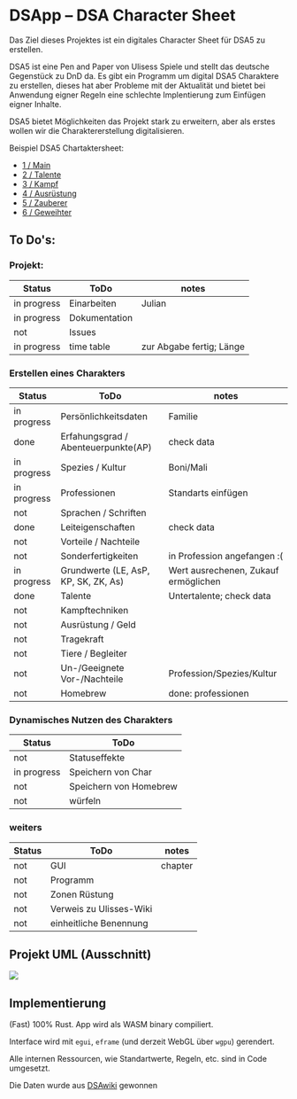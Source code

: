 # DSApp – DSA Character Sheet

Das Ziel dieses Projektes ist ein digitales Character Sheet für DSA5 zu erstellen.

DSA5 ist eine Pen and Paper von Ulisess Spiele und stellt das deutsche Gegenstück zu DnD da.
Es gibt ein Programm um digital DSA5 Charaktere zu erstellen, dieses hat aber Probleme mit der Aktualität und bietet bei Anwendung eigner Regeln eine schlechte Implentierung zum Einfügen eigner Inhalte.

DSA5 bietet Möglichkeiten das Projekt stark zu erweitern, aber als erstes wollen wir die Charaktererstellung digitalisieren.

Beispiel DSA5 Chartaktersheet:
- [1 / Main](/image/char_sheet_1.png)
- [2 / Talente](/image/char_sheet_2.png)
- [3 / Kampf](/image/char_sheet_3.png)
- [4 / Ausrüstung](/image/char_sheet_4.png)
- [5 / Zauberer](/image/char_sheet_5.png)
- [6 / Geweihter](/image/char_sheet_6.png)


## To Do's:
### Projekt:
| Status | ToDo | notes |
|---|---|---|
| in progress | Einarbeiten | Julian |
| in progress | Dokumentation | | 
| not | Issues | |
| in progress | time table | zur Abgabe fertig; Länge |


### Erstellen eines Charakters
| Status | ToDo | notes |
|---|---|---|
| in progress | Persönlichkeitsdaten | Familie|
| done | Erfahungsgrad / Abenteuerpunkte(AP) | check data|
| in progress | Spezies / Kultur | Boni/Mali|
| in progress | Professionen | Standarts einfügen |
| not | Sprachen / Schriften |
| done | Leiteigenschaften | check data |
| not | Vorteile / Nachteile |
| not | Sonderfertigkeiten | in Profession angefangen :(|
| in progress | Grundwerte (LE, AsP, KP, SK, ZK, As) | Wert ausrechenen, Zukauf ermöglichen|
| done | Talente | Untertalente; check data |
| not | Kampftechniken |
| not | Ausrüstung / Geld |
| not | Tragekraft |
| not | Tiere / Begleiter|
| not | Un-/Geeignete Vor-/Nachteile| Profession/Spezies/Kultur|
| not | Homebrew | done: professionen | 
### Dynamisches Nutzen des Charakters
| Status | ToDo |
|---|---|
| not | Statuseffekte |
| in progress | Speichern von Char |
| not | Speichern von Homebrew |
| not | würfeln |
### weiters
| Status | ToDo | notes |
|---|---|---|
| not | GUI | chapter|
| not | Programm | |
| not | Zonen Rüstung | |
| not | Verweis zu Ulisses-Wiki| |
| not | einheitliche Benennung| |

## Projekt UML (Ausschnitt)
[![](https://mermaid.ink/img/pako:eNqVVv1O2zAQf5UoSAwYrTRAEwoIqXwNxLoitdsfLBNyk0trNXEi29lEGWhPswfbk-wc2_lqomn5x_b97nx3vq88u0Eaguu5QUyEuKRkwUniM58VZ-dyOsoy59lnDn7BknASSOCec2G3PnupuEuqlXhLQ2CSyifPuTU7A4gM4lh4zgPJ58BnZI5HMJgkMfIieD7jAGOSveaCrmHr6Ohk6_DgJH_3_tVwAo_IkudsIdDsEDznqkkwbERKTucS8MqR3RrDrenWvNJyRhK8b4rcbFHZvKbqkqneGHLG0wiEoCnznPty37rfiNjrT0-B5cnZmT6N8GXXensVR8D09obE-CqNY8pXRutNiiBfqQCo4xiYCJaWdVKyPfwAvoBGkIwl50RAZY3khEprjnJ9Z9fZfiMkkTTYxkcX0iiKFZIf64NY4YEeO_q0bpwWomA0J6CLwkISSWCPSRrubAv0bb8J2PDkGJ9dLfg95RJoDHWZrjw07EEqpDHQPL91u4qM9XozwiR7VBd4Tn54oCkZhyBlIZUoh4H_AsGrMnF0f4F8JgsxLQJK4j44ooulRBUaviNJhq4GS0ZXhqFMd4WXDs0KqmFZF1WClgYrz9FII6aV0jJ_N31ppXRNvG5U_-vEQGUtXDpYs6fMVJkowKL2HiOykilX4iXtuiBZ1jzCy7GQN7xQ9_UUCTO9Y_xZr3cf9Xr7Sa8XN3q9vtbrhyvDNzHrXbMO2rb1qNXLudGhl8vutqcjU4ZgjiXmtVFVd7Zz9LxDl0S3cX9-_f6XZDOetqadsqD_I2zY6OZ4x1cbpxPn8FtDfdP_zQwKQQScZrJolY081HNmbzCoTxaflV15MNhrIrafKqAaLT4rWqkzHP48qzc6nxV9tYNeNtkeTHXcLsi23w7M9uIOaNJ9m-7SHUDpJ76MGRIVwYyKilAbGE2iHhs1WjU8KmI1QirapCVox4nPau10OGyFoGpGCqqPxEajaYMme9rkdnW1ca2w6BsKqqtA0zeKfJPH31SiS06xtoAe3mZ-Ngq9z4YO7pYnHRzuvpsATwgN8Y-tKDPflUtIwHc93IaEr3wXSwr5SC7T6RMLXC_C2QT7bp6FRIL5wyupgLMt5WPzD6iWl7-lf3hX?type=png)](https://mermaid.live/edit#pako:eNqVVv1O2zAQf5UoSAwYrTRAEwoIqXwNxLoitdsfLBNyk0trNXEi29lEGWhPswfbk-wc2_lqomn5x_b97nx3vq88u0Eaguu5QUyEuKRkwUniM58VZ-dyOsoy59lnDn7BknASSOCec2G3PnupuEuqlXhLQ2CSyifPuTU7A4gM4lh4zgPJ58BnZI5HMJgkMfIieD7jAGOSveaCrmHr6Ohk6_DgJH_3_tVwAo_IkudsIdDsEDznqkkwbERKTucS8MqR3RrDrenWvNJyRhK8b4rcbFHZvKbqkqneGHLG0wiEoCnznPty37rfiNjrT0-B5cnZmT6N8GXXensVR8D09obE-CqNY8pXRutNiiBfqQCo4xiYCJaWdVKyPfwAvoBGkIwl50RAZY3khEprjnJ9Z9fZfiMkkTTYxkcX0iiKFZIf64NY4YEeO_q0bpwWomA0J6CLwkISSWCPSRrubAv0bb8J2PDkGJ9dLfg95RJoDHWZrjw07EEqpDHQPL91u4qM9XozwiR7VBd4Tn54oCkZhyBlIZUoh4H_AsGrMnF0f4F8JgsxLQJK4j44ooulRBUaviNJhq4GS0ZXhqFMd4WXDs0KqmFZF1WClgYrz9FII6aV0jJ_N31ppXRNvG5U_-vEQGUtXDpYs6fMVJkowKL2HiOykilX4iXtuiBZ1jzCy7GQN7xQ9_UUCTO9Y_xZr3cf9Xr7Sa8XN3q9vtbrhyvDNzHrXbMO2rb1qNXLudGhl8vutqcjU4ZgjiXmtVFVd7Zz9LxDl0S3cX9-_f6XZDOetqadsqD_I2zY6OZ4x1cbpxPn8FtDfdP_zQwKQQScZrJolY081HNmbzCoTxaflV15MNhrIrafKqAaLT4rWqkzHP48qzc6nxV9tYNeNtkeTHXcLsi23w7M9uIOaNJ9m-7SHUDpJ76MGRIVwYyKilAbGE2iHhs1WjU8KmI1QirapCVox4nPau10OGyFoGpGCqqPxEajaYMme9rkdnW1ca2w6BsKqqtA0zeKfJPH31SiS06xtoAe3mZ-Ngq9z4YO7pYnHRzuvpsATwgN8Y-tKDPflUtIwHc93IaEr3wXSwr5SC7T6RMLXC_C2QT7bp6FRIL5wyupgLMt5WPzD6iWl7-lf3hX)

## Implementierung

(Fast) 100% Rust. App wird als WASM binary compiliert.

Interface wird mit `egui`, `eframe` (und derzeit WebGL über `wgpu`) gerendert.

Alle internen Ressourcen, wie Standartwerte, Regeln, etc. sind in Code umgesetzt.

Die Daten wurde aus [DSAwiki](https://ulisses-regelwiki.de/start.html) gewonnen
